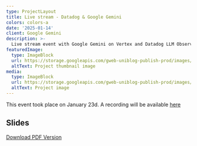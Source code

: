 ```yaml
---
type: ProjectLayout
title: Live stream - Datadog & Google Gemini
colors: colors-a
date: '2025-01-14'
client: Google Gemini
description: >-
  Live stream event with Google Gemini on Vertex and Datadog LLM Observability.
featuredImage:
  type: ImageBlock
  url: https://storage.googleapis.com/gweb-uniblog-publish-prod/images/final_keyword_header.width-1200.format-webp.webp
  altText: Project thumbnail image
media:
  type: ImageBlock
  url: https://storage.googleapis.com/gweb-uniblog-publish-prod/images/final_keyword_header.width-1200.format-webp.webp
  altText: Project image
---
```


This event took place on January 23d. A recording will be available [here](https://www.datadoghq.com/partner/googlecloud/vertexai/?utm_source=marketo&utm_medium=organic-email&utm_campaign=webinar-202501googlecloudvertexai&utm_term=invite3&mkt_tok=ODc1LVVWWS02ODUAAAGX4MWG9wWeoeu4MaaB0_eJOc_DNEIQj0Gaue2uKGk3WhFDIV6plrx1nGqQtsoyRAIKtlRce3PVCxdCGjGy6qc)

## Slides

[Download PDF Version](/images/slides/MonitoringGoogleGeminiModelswithDatadog.pdf)
